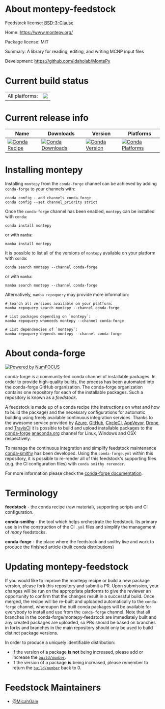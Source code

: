 About montepy-feedstock
=======================

Feedstock license: [BSD-3-Clause](https://github.com/conda-forge/montepy-feedstock/blob/main/LICENSE.txt)

Home: https://www.montepy.org/

Package license: MIT

Summary: A library for reading, editing, and writing MCNP input files

Development: https://github.com/idaholab/MontePy

Current build status
====================


<table><tr><td>All platforms:</td>
    <td>
      <a href="https://dev.azure.com/conda-forge/feedstock-builds/_build/latest?definitionId=24455&branchName=main">
        <img src="https://dev.azure.com/conda-forge/feedstock-builds/_apis/build/status/montepy-feedstock?branchName=main">
      </a>
    </td>
  </tr>
</table>

Current release info
====================

| Name | Downloads | Version | Platforms |
| --- | --- | --- | --- |
| [![Conda Recipe](https://img.shields.io/badge/recipe-montepy-green.svg)](https://anaconda.org/conda-forge/montepy) | [![Conda Downloads](https://img.shields.io/conda/dn/conda-forge/montepy.svg)](https://anaconda.org/conda-forge/montepy) | [![Conda Version](https://img.shields.io/conda/vn/conda-forge/montepy.svg)](https://anaconda.org/conda-forge/montepy) | [![Conda Platforms](https://img.shields.io/conda/pn/conda-forge/montepy.svg)](https://anaconda.org/conda-forge/montepy) |

Installing montepy
==================

Installing `montepy` from the `conda-forge` channel can be achieved by adding `conda-forge` to your channels with:

```
conda config --add channels conda-forge
conda config --set channel_priority strict
```

Once the `conda-forge` channel has been enabled, `montepy` can be installed with `conda`:

```
conda install montepy
```

or with `mamba`:

```
mamba install montepy
```

It is possible to list all of the versions of `montepy` available on your platform with `conda`:

```
conda search montepy --channel conda-forge
```

or with `mamba`:

```
mamba search montepy --channel conda-forge
```

Alternatively, `mamba repoquery` may provide more information:

```
# Search all versions available on your platform:
mamba repoquery search montepy --channel conda-forge

# List packages depending on `montepy`:
mamba repoquery whoneeds montepy --channel conda-forge

# List dependencies of `montepy`:
mamba repoquery depends montepy --channel conda-forge
```


About conda-forge
=================

[![Powered by
NumFOCUS](https://img.shields.io/badge/powered%20by-NumFOCUS-orange.svg?style=flat&colorA=E1523D&colorB=007D8A)](https://numfocus.org)

conda-forge is a community-led conda channel of installable packages.
In order to provide high-quality builds, the process has been automated into the
conda-forge GitHub organization. The conda-forge organization contains one repository
for each of the installable packages. Such a repository is known as a *feedstock*.

A feedstock is made up of a conda recipe (the instructions on what and how to build
the package) and the necessary configurations for automatic building using freely
available continuous integration services. Thanks to the awesome service provided by
[Azure](https://azure.microsoft.com/en-us/services/devops/), [GitHub](https://github.com/),
[CircleCI](https://circleci.com/), [AppVeyor](https://www.appveyor.com/),
[Drone](https://cloud.drone.io/welcome), and [TravisCI](https://travis-ci.com/)
it is possible to build and upload installable packages to the
[conda-forge](https://anaconda.org/conda-forge) [anaconda.org](https://anaconda.org/)
channel for Linux, Windows and OSX respectively.

To manage the continuous integration and simplify feedstock maintenance
[conda-smithy](https://github.com/conda-forge/conda-smithy) has been developed.
Using the ``conda-forge.yml`` within this repository, it is possible to re-render all of
this feedstock's supporting files (e.g. the CI configuration files) with ``conda smithy rerender``.

For more information please check the [conda-forge documentation](https://conda-forge.org/docs/).

Terminology
===========

**feedstock** - the conda recipe (raw material), supporting scripts and CI configuration.

**conda-smithy** - the tool which helps orchestrate the feedstock.
                   Its primary use is in the construction of the CI ``.yml`` files
                   and simplify the management of *many* feedstocks.

**conda-forge** - the place where the feedstock and smithy live and work to
                  produce the finished article (built conda distributions)


Updating montepy-feedstock
==========================

If you would like to improve the montepy recipe or build a new
package version, please fork this repository and submit a PR. Upon submission,
your changes will be run on the appropriate platforms to give the reviewer an
opportunity to confirm that the changes result in a successful build. Once
merged, the recipe will be re-built and uploaded automatically to the
`conda-forge` channel, whereupon the built conda packages will be available for
everybody to install and use from the `conda-forge` channel.
Note that all branches in the conda-forge/montepy-feedstock are
immediately built and any created packages are uploaded, so PRs should be based
on branches in forks and branches in the main repository should only be used to
build distinct package versions.

In order to produce a uniquely identifiable distribution:
 * If the version of a package **is not** being increased, please add or increase
   the [``build/number``](https://docs.conda.io/projects/conda-build/en/latest/resources/define-metadata.html#build-number-and-string).
 * If the version of a package **is** being increased, please remember to return
   the [``build/number``](https://docs.conda.io/projects/conda-build/en/latest/resources/define-metadata.html#build-number-and-string)
   back to 0.

Feedstock Maintainers
=====================

* [@MicahGale](https://github.com/MicahGale/)

